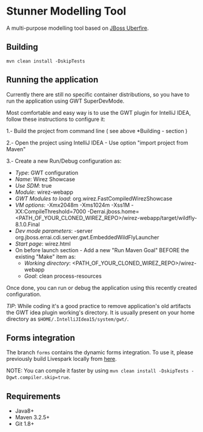 Stunner Modelling Tool
=======================

A multi-purpose modelling tool based on [JBoss Uberfire](http://www.uberfireframework.org/).                         

Building
--------

    mvn clean install -DskipTests

Running the application
-----------------------

Currently there are still no specific container distributions, so you have to run the application using GWT SuperDevMode.                      

Most comfortable and easy way is to use the GWT plugin for IntelliJ IDEA, follow these instructions to configure it:                   

1.- Build the project from command line ( see above *Building  - section )             
  
2.- Open the project using IntelliJ IDEA - Use option "import project from Maven"                 
  
3.- Create a new Run/Debug configuration as:                
  - *Type*: GWT configuration                  
  - *Name*: Wirez Showcase                     
  - *Use SDM*: true                  
  - *Module*: wirez-webapp             
  - *GWT Modules to load*: org.wirez.FastCompiledWirezShowcase             
  - *VM options*: -Xmx2048m -Xms1024m -Xss1M -XX:CompileThreshold=7000 -Derrai.jboss.home=<PATH_OF_YOUR_CLONED_WIREZ_REPO>/wirez-webapp/target/wildfly-8.1.0.Final              
  - *Dev mode parameters*: -server org.jboss.errai.cdi.server.gwt.EmbeddedWildFlyLauncher              
  - *Start page*: wirez.html                  
  - On before launch section - Add a new "Run Maven Goal" BEFORE the existing "Make" item as:                
     - *Working directory*: <PATH_OF_YOUR_CLONED_WIREZ_REPO>/wirez-webapp                  
     - *Goal*: clean process-resources                 
  
Once done, you can run or debug the application using this recently created configuration.                   
  
*TIP*: While coding it's a good practice to remove application's old artifacts the GWT idea plugin working's directory. It is usually present on your home directory as `$HOME/.IntelliJIdea15/system/gwt/`.                        


Forms integration
-----------------

The branch `forms` contains the dynamic forms integration. To use it, please previously build Livespark locally from [here](https://github.com/droolsjbpm/livespark).                   
 
NOTE: You can compile it faster by using `mvn clean install -DskipTests -Dgwt.compiler.skip=true`.                     
 
Requirements
------------
* Java8+          
* Maven 3.2.5+       
* Git 1.8+        

